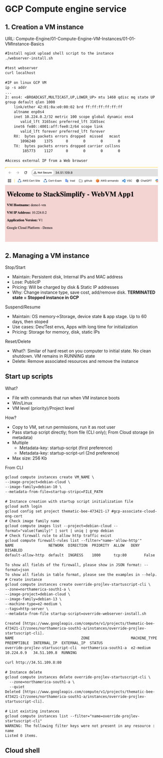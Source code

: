 # GCP Compute engine service

## 1. Creation a VM instance

URL: Compute-Engine/01-Compute-Engine-VM-Instances/01-01-VMInstance-Basics

```shell
#Install nginX upload shell script to the instance
./webserver-install.sh

#test webserver
curl localhost

#IP on linux GCP VM
ip -s addr
...
2: ens4: <BROADCAST,MULTICAST,UP,LOWER_UP> mtu 1460 qdisc mq state UP group default qlen 1000
    link/ether 42:01:0a:e0:00:02 brd ff:ff:ff:ff:ff:ff
    altname enp0s4
    inet 10.224.0.2/32 metric 100 scope global dynamic ens4
       valid_lft 3165sec preferred_lft 3165sec
    inet6 fe80::4001:aff:fee0:2/64 scope link 
       valid_lft forever preferred_lft forever
    RX:  bytes packets errors dropped  missed   mcast           
       1096240    1375      0       0       0       0 
    TX:  bytes packets errors dropped carrier collsns           
        185773    1127      0       0       0       0 

#Access external IP from a Web browser
```

![Web browser access](../imgs/gcp-vm-webserver.png)

## 2. Managing a VM instance

Stop/Start
- Maintain: Persistent disk, Internal IPs and MAC address
- Lose: PublicIP
- Pricing: Will be charged by disk & Static IP addresses
- Why: Change instance type, save cost, add/remove disk. **TERMINATED state = Stopped instance in GCP**

Suspend/Resume
- Maintain: OS memory->Storage, device state & app stage. Up to 60 days, then stoped
- Use cases: Dev/Test envs, Apps with long time for initialization
- Pricing: Storage for memory, disk, static IPs

Reset/Delete
- What?: Similar of hard reset on you computer to initial state. No clean shutdown. VM remains in RUNNING state
- Delete: Remove associated resources and remove the instance

## Start up scripts

What?
- File with commands that run when VM instance boots
- Win/Linux
- VM level (priority)/Project level

How?
- Copy to VM, set run permissions, run it as root user
- Pass startup script directly; from file (CLI only); From Cloud storage (in metadata)
- Multiple
    - Metadata-key: startup-script     (first preference)
    - Metadata-key: startup-script-url (2nd preference)
- Max size: 256 Kb

From CLI

```shell
gcloud compute instances create VM_NAME \
--image-project=debian-cloud \
--image-family=debian-10 \
--metadata-from-file=startup-stripc=FILE_PATH

# Instance creation with startup script initialization file
gcloud auth login
gcloud config set project thematic-bee-473421-i7 #gcp-associate-cloud-eng-cert
# Check image family name
gcloud compute images list --project=debian-cloud --format="value(family)" | sort | uniq | grep debian
# Check firewall rule to allow http traffic exist
gcloud compute firewall-rules list --filter="name~'allow-http'"
NAME                NETWORK  DIRECTION  PRIORITY  ALLOW   DENY  DISABLED
default-allow-http  default  INGRESS    1000      tcp:80        False

To show all fields of the firewall, please show in JSON format: --format=json
To show all fields in table format, please see the examples in --help.
# Create instance
gcloud compute instances create override-projlev-startuscript-cli \
--zone=northamerica-south1-a \
--image-project=debian-cloud \
--image-family=debian-13 \
--machine-type=e2-medium \
--tags=http-server \
--metadata-from-file startup-script=override-webserver-install.sh

Created [https://www.googleapis.com/compute/v1/projects/thematic-bee-473421-i7/zones/northamerica-south1-a/instances/override-projlev-startuscript-cli].
NAME                               ZONE                   MACHINE_TYPE  PREEMPTIBLE  INTERNAL_IP  EXTERNAL_IP  STATUS
override-projlev-startuscript-cli  northamerica-south1-a  e2-medium                  10.224.0.9   34.51.109.8  RUNNING

curl http://34.51.109.8:80

# Instance delete 
gcloud compute instances delete override-projlev-startuscript-cli \
  --zone=northamerica-south1-a \
  --quiet
Deleted [https://www.googleapis.com/compute/v1/projects/thematic-bee-473421-i7/zones/northamerica-south1-a/instances/override-projlev-startuscript-cli].

# List existing instances
gcloud compute instances list --filter="name=override-projlev-startuscript-cli"
WARNING: The following filter keys were not present in any resource : name
Listed 0 items.
```

## Cloud shell